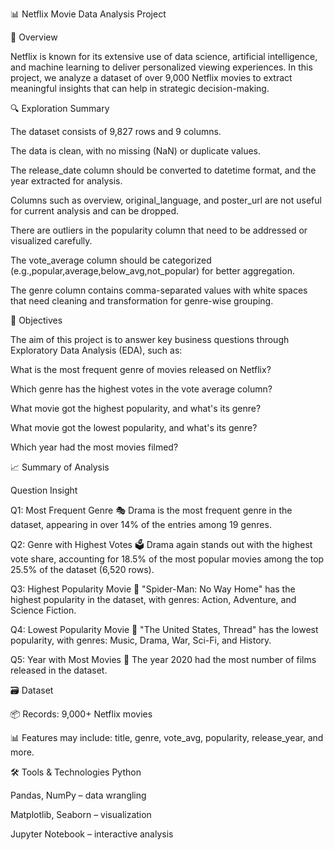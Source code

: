 📊 Netflix Movie Data Analysis Project

🧠 Overview

Netflix is known for its extensive use of data science, artificial intelligence, and machine learning to deliver personalized viewing experiences. In this project, we analyze a dataset of over 9,000 Netflix movies to extract meaningful insights that can help in strategic decision-making.

🔍 Exploration Summary

The dataset consists of 9,827 rows and 9 columns.

The data is clean, with no missing (NaN) or duplicate values.

The release_date column should be converted to datetime format, and the year extracted for analysis.

Columns such as overview, original_language, and poster_url are not useful for current analysis and can be dropped.

There are outliers in the popularity column that need to be addressed or visualized carefully.

The vote_average column should be categorized (e.g.,popular,average,below_avg,not_popular) for better aggregation.

The genre column contains comma-separated values with white spaces that need cleaning and transformation for genre-wise grouping.


🎯 Objectives

The aim of this project is to answer key business questions through Exploratory Data Analysis (EDA), such as:

What is the most frequent genre of movies released on Netflix?

Which genre has the highest votes in the vote average column?

What movie got the highest popularity, and what's its genre?

What movie got the lowest popularity, and what's its genre?

Which year had the most movies filmed?

📈 Summary of Analysis

Question	Insight

Q1: Most Frequent Genre	🎭 Drama is the most frequent genre in the dataset, appearing in over 14% of the entries among 19 genres.

Q2: Genre with Highest Votes	🗳️ Drama again stands out with the highest vote share, accounting for 18.5% of the most popular movies among the top 25.5% of the dataset (6,520 rows).

Q3: Highest Popularity Movie	🚀 "Spider-Man: No Way Home" has the highest popularity in the dataset, with genres: Action, Adventure, and Science Fiction.

Q4: Lowest Popularity Movie	🧊 "The United States, Thread" has the lowest popularity, with genres: Music, Drama, War, Sci-Fi, and History.

Q5: Year with Most Movies	📅 The year 2020 had the most number of films released in the dataset.

🗃️ Dataset

📦 Records: 9,000+ Netflix movies

📊 Features may include: title, genre, vote_avg, popularity, release_year, and more.

🛠️ Tools & Technologies
Python

Pandas, NumPy – data wrangling

Matplotlib, Seaborn – visualization

Jupyter Notebook – interactive analysis
